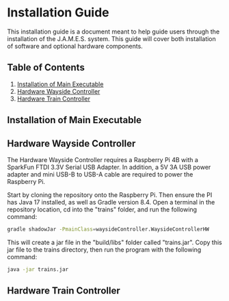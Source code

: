 # Installation Guide
This installation guide is a document meant to help guide users through the installation of the J.A.M.E.S. system. This guide will cover both installation of software and optional hardware components.

## Table of Contents
1. [Installation of Main Executable](installation_guide.md#installation-of-main-executable)
2. [Hardware Wayside Controller](installation_guide.md#hardware-wayside-controller)
3. [Hardware Train Controller](installation_guide.md#hardware-train-controller)

## Installation of Main Executable

## Hardware Wayside Controller
The Hardware Wayside Controller requires a Raspberry Pi 4B with a SparkFun FTDI 3.3V Serial USB Adapter. In addition, a 5V 3A USB power adapter and mini USB-B to USB-A cable are required to power the Raspberry Pi.

Start by cloning the repository onto the Raspberry Pi. Then ensure the PI has Java 17 installed, as well as Gradle version 8.4. Open a terminal in the repository location, cd into the "trains" folder, and run the following command:
```bash
gradle shadowJar -PmainClass=waysideController.WaysideControllerHW
```

This will create a jar file in the "build/libs" folder called "trains.jar". Copy this jar file to the trains directory, then run the program with the following command:
```bash
java -jar trains.jar
```

## Hardware Train Controller